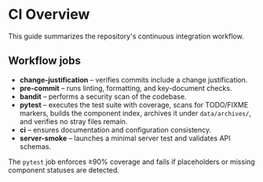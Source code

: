 # CI Overview

This guide summarizes the repository's continuous integration workflow.

## Workflow jobs

- **change-justification** – verifies commits include a change justification.
- **pre-commit** – runs linting, formatting, and key-document checks.
- **bandit** – performs a security scan of the codebase.
- **pytest** – executes the test suite with coverage, scans for TODO/FIXME markers, builds the component index, archives it under `data/archives/`, and verifies no stray files remain.
- **ci** – ensures documentation and configuration consistency.
- **server-smoke** – launches a minimal server test and validates API schemas.

The `pytest` job enforces ≥90% coverage and fails if placeholders or missing component statuses are detected.
